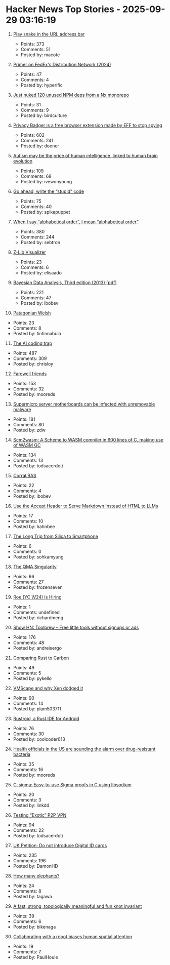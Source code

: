 # Hacker News Top Stories - 2025-09-29 03:16:19

1. [Play snake in the URL address bar](https://demian.ferrei.ro/snake/)
   - Points: 373
   - Comments: 51
   - Posted by: macote

2. [Primer on FedEx's Distribution Network (2024)](https://ontheseams.substack.com/p/a-brief-primer-on-fedexs-distribution)
   - Points: 47
   - Comments: 4
   - Posted by: hyperific

3. [Just nuked 120 unused NPM deps from a Nx monorepo](https://johnjames.blog/posts/cleaning-house-in-nx-monorepo-how-i-removed-120-unused-deps-safely)
   - Points: 31
   - Comments: 9
   - Posted by: birdculture

4. [Privacy Badger is a free browser extension made by EFF to stop spying](https://privacybadger.org/)
   - Points: 602
   - Comments: 241
   - Posted by: doener

5. [Autism may be the price of human intelligence, linked to human brain evolution](https://academic.oup.com/mbe/article/42/9/msaf189/8245036?login=false)
   - Points: 109
   - Comments: 68
   - Posted by: ivewonyoung

6. [Go ahead, write the “stupid” code](https://spikepuppet.io/posts/write-the-stupid-code/)
   - Points: 75
   - Comments: 40
   - Posted by: spikepuppet

7. [When I say “alphabetical order”, I mean “alphabetical order”](https://sebastiano.tronto.net/blog/2025-09-28-alphabetic-order/)
   - Points: 380
   - Comments: 244
   - Posted by: sebtron

8. [Z-Lib Visualizer](https://lynn.github.io/flateview/)
   - Points: 23
   - Comments: 6
   - Posted by: elisaado

9. [Bayesian Data Analysis, Third edition (2013) [pdf]](https://sites.stat.columbia.edu/gelman/book/BDA3.pdf)
   - Points: 221
   - Comments: 47
   - Posted by: ibobev

10. [Patagonian Welsh](https://en.wikipedia.org/wiki/Patagonian_Welsh)
   - Points: 23
   - Comments: 8
   - Posted by: tintinnabula

11. [The AI coding trap](https://chrisloy.dev/post/2025/09/28/the-ai-coding-trap)
   - Points: 487
   - Comments: 309
   - Posted by: chrisloy

12. [Farewell friends](https://humbledollar.com/forum/farewell-friends/)
   - Points: 153
   - Comments: 32
   - Posted by: mooreds

13. [Supermicro server motherboards can be infected with unremovable malware](https://arstechnica.com/security/2025/09/supermicro-server-motherboards-can-be-infected-with-unremovable-malware/)
   - Points: 181
   - Comments: 80
   - Posted by: zdw

14. [Scm2wasm: A Scheme to WASM compiler in 600 lines of C, making use of WASM GC](https://git.lain.faith/iitalics/scm2wasm)
   - Points: 134
   - Comments: 13
   - Posted by: todsacerdoti

15. [Corral.BAS](https://basic-code.bearblog.dev/corral/)
   - Points: 22
   - Comments: 4
   - Posted by: ibobev

16. [Use the Accept Header to Serve Markdown Instead of HTML to LLMs](https://www.skeptrune.com/posts/use-the-accept-header-to-serve-markdown-instead-of-html-to-llms/)
   - Points: 17
   - Comments: 10
   - Posted by: hahnbee

17. [The Long Trip from Silica to Smartphone](https://spectrum.ieee.org/the-long-strange-trip-from-silica-to-smartphone)
   - Points: 6
   - Comments: 0
   - Posted by: sohkamyung

18. [The QMA Singularity](https://scottaaronson.blog/?p=9183)
   - Points: 66
   - Comments: 27
   - Posted by: frozenseven

19. [Roe (YC W24) Is Hiring](undefined)
   - Points: 1
   - Comments: undefined
   - Posted by: richardmeng

20. [Show HN: Toolbrew – Free little tools without signups or ads](https://toolbrew.co/)
   - Points: 176
   - Comments: 48
   - Posted by: andreisergo

21. [Comparing Rust to Carbon](https://lwn.net/Articles/1036912/)
   - Points: 49
   - Comments: 5
   - Posted by: pykello

22. [VMScape and why Xen dodged it](https://virtualize.sh/blog/vmscape-and-why-xen-dodged-it/)
   - Points: 90
   - Comments: 14
   - Posted by: plam503711

23. [Rustroid, a Rust IDE for Android](https://rustroid.is-a.dev/story)
   - Points: 76
   - Comments: 30
   - Posted by: coolcoder613

24. [Health officials in the US are sounding the alarm over drug-resistant bacteria](https://www.aljazeera.com/news/2025/9/24/what-are-nightmare-bacteria-and-why-are-infections-rising-in-the-us)
   - Points: 35
   - Comments: 16
   - Posted by: mooreds

25. [C-sigma: Easy-to-use Sigma proofs in C using libsodium](https://github.com/jedisct1/c-sigma)
   - Points: 20
   - Comments: 3
   - Posted by: linkdd

26. [Testing “Exotic” P2P VPN](https://blog.nommy.moe/blog/exotic-mesh-vpn/)
   - Points: 94
   - Comments: 22
   - Posted by: todsacerdoti

27. [UK Petition: Do not introduce Digital ID cards](https://petition.parliament.uk/petitions/730194)
   - Points: 235
   - Comments: 196
   - Posted by: DamonHD

28. [How many elephants?](http://howmanyelephants.co.uk)
   - Points: 24
   - Comments: 8
   - Posted by: tagawa

29. [A fast, strong, topologically meaningful and fun knot invariant](https://arxiv.org/abs/2509.18456)
   - Points: 39
   - Comments: 6
   - Posted by: bikenaga

30. [Collaborating with a robot biases human spatial attention](https://www.cell.com/iscience/fulltext/S2589-0042(25)01052-1)
   - Points: 19
   - Comments: 7
   - Posted by: PaulHoule

